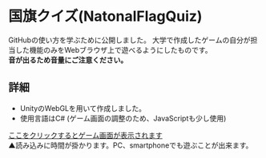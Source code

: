 # 国旗クイズ(NatonalFlagQuiz)
GitHubの使い方を学ぶために公開しました。
大学で作成したゲームの自分が担当した機能のみをWebブラウザ上で遊べるようにしたものです。<br>
<strong> 音が出るため音量にご注意ください。</strong>
## 詳細
- UnityのWebGLを用いて作成しました。
- 使用言語はC# (ゲーム画面の調整のため、JavaScriptも少し使用)

[ここをクリックするとゲーム画面が表示されます](https://j22034sk.github.io/NatonalFlgQuiz/)
<br>▲読み込みに時間が掛かります。PC、smartphoneでも遊ぶことが出来ます。
